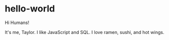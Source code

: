 # hello-world

Hi Humans!

It's me, Taylor. I like JavaScript and SQL. I love ramen, sushi, and hot wings.

